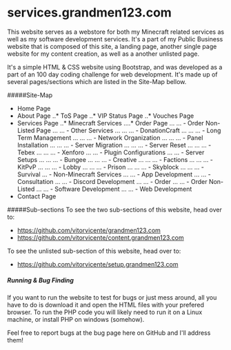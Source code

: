 # services.grandmen123.com

This website serves as a webstore for both my Minecraft related services as well as my software development services. It's a part of my Public Business website that is composed of this site, a landing page, another single page website for my content creation, as well as a another unlisted page.

It's a simple HTML & CSS website using Bootstrap, and was developed as a part of an 100 day coding challenge for web development. It's made up of several pages/sections which are listed in the Site-Map bellow.

#####Site-Map
- Home Page
- About Page
..* ToS Page
..* VIP Status Page
..* Vouches Page
- Services Page
..* Minecraft Services
....* Order Page
... ... - Order Non-Listed Page
... ... - Other Services
... ... ... - DonationCraft
... ... ... - Long Term Management
... ... ... - Network Organization
... ... ... - Panel Installation
... ... ... - Server Migration
... ... ... - Server Reset
... ... ... - Tebex
... ... ... - Xenforo
... ... - Plugin Configurations
... ... - Server Setups
... ... ... - Bungee
... ... ... - Creative
... ... ... - Factions
... ... ... - KitPvP
... ... ... - Lobby
... ... ... - Prison
... ... ... - Skyblock
... ... ... - Survival
... - Non-Minecraft Services
... ... - App Development
... ... - Consultation
... ... - Discord Development
... ... - Order
... ... - Order Non-Listed
... ... - Software Development
... ... - Web Development
- Contact Page

#####Sub-sections
To see the two sub-sections of this website, head over to:
- https://github.com/vitorvicente/grandmen123.com
- https://github.com/vitorvicente/content.grandmen123.com

To see the unlisted sub-section of this website, head over to:
- https://github.com/vitorvicente/setup.grandmen123.com


##### Running & Bug Finding
If you want to run the website to test for bugs or just mess around, all you have to do is download it and open the HTML files with your prefered browser. To run the PHP code you will likely need to run it on a Linux machine, or install PHP on windows (somehow).

Feel free to report bugs at the bug page here on GitHub and I'll address them!

